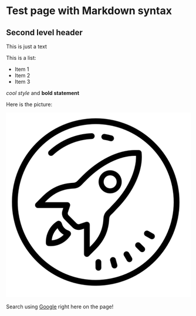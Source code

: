 # Test page with Markdown syntax

## Second level header

This is just a text


This is a list:
- Item 1
- Item 2
- Item 3

*cool style* and **bold statement**

Here is the picture:

![](images/icon1.png)

Search using [Google](https://www.google.com) right here on the page!


